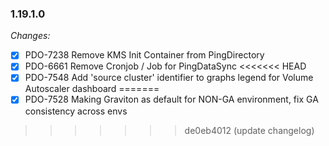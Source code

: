### 1.19.1.0

_Changes:_

- [X] PDO-7238 Remove KMS Init Container from PingDirectory
- [X] PDO-6661 Remove Cronjob / Job for PingDataSync
<<<<<<< HEAD
- [X] PDO-7548 Add 'source cluster' identifier to graphs legend for Volume Autoscaler dashboard 
=======
- [X] PDO-7528 Making Graviton as default for NON-GA environment, fix GA consistency across envs
>>>>>>> de0eb4012 (update changelog)
